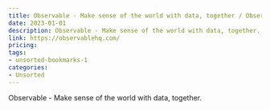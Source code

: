 ```yaml
---
title: Observable - Make sense of the world with data, together / Observable
date: 2023-01-01
description: Observable - Make sense of the world with data, together.
link: https://observablehq.com/
pricing: 
tags: 
- unsorted-bookmarks-1 
categories: 
- Unsorted 
---
```


Observable - Make sense of the world with data, together.